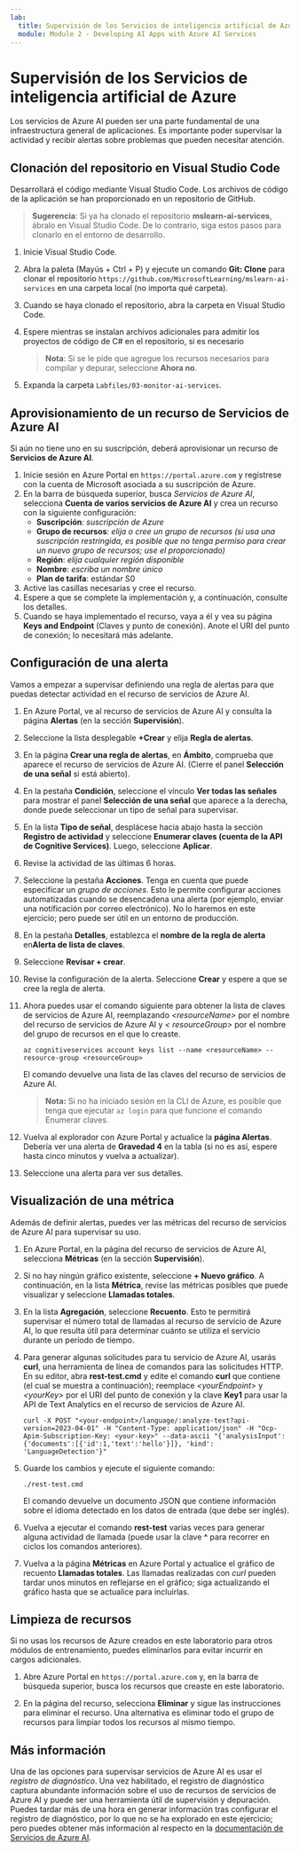 ```yaml
---
lab:
  title: Supervisión de los Servicios de inteligencia artificial de Azure
  module: Module 2 - Developing AI Apps with Azure AI Services
---
```


# Supervisión de los Servicios de inteligencia artificial de Azure

Los servicios de Azure AI pueden ser una parte fundamental de una infraestructura general de aplicaciones. Es importante poder supervisar la actividad y recibir alertas sobre problemas que pueden necesitar atención.

## Clonación del repositorio en Visual Studio Code

Desarrollará el código mediante Visual Studio Code. Los archivos de código de la aplicación se han proporcionado en un repositorio de GitHub.

> **Sugerencia**: Si ya ha clonado el repositorio **mslearn-ai-services**, ábralo en Visual Studio Code. De lo contrario, siga estos pasos para clonarlo en el entorno de desarrollo.

1. Inicie Visual Studio Code.
2. Abra la paleta (Mayús + Ctrl + P) y ejecute un comando **Git: Clone** para clonar el repositorio `https://github.com/MicrosoftLearning/mslearn-ai-services` en una carpeta local (no importa qué carpeta).
3. Cuando se haya clonado el repositorio, abra la carpeta en Visual Studio Code.
4. Espere mientras se instalan archivos adicionales para admitir los proyectos de código de C# en el repositorio, si es necesario

    > **Nota**: Si se le pide que agregue los recursos necesarios para compilar y depurar, seleccione **Ahora no**.

5. Expanda la carpeta `Labfiles/03-monitor-ai-services`.

## Aprovisionamiento de un recurso de Servicios de Azure AI

Si aún no tiene uno en su suscripción, deberá aprovisionar un recurso de **Servicios de Azure AI**.

1. Inicie sesión en Azure Portal en `https://portal.azure.com` y regístrese con la cuenta de Microsoft asociada a su suscripción de Azure.
2. En la barra de búsqueda superior, busca *Servicios de Azure AI*, selecciona **Cuenta de varios servicios de Azure AI** y crea un recurso con la siguiente configuración:
    - **Suscripción**: *suscripción de Azure*
    - **Grupo de recursos**: *elija o cree un grupo de recursos (si usa una suscripción restringida, es posible que no tenga permiso para crear un nuevo grupo de recursos; use el proporcionado)*
    - **Región**: *elija cualquier región disponible*
    - **Nombre**: *escriba un nombre único*
    - **Plan de tarifa**: estándar S0
3. Active las casillas necesarias y cree el recurso.
4. Espere a que se complete la implementación y, a continuación, consulte los detalles.
5. Cuando se haya implementado el recurso, vaya a él y vea su página **Keys and Endpoint** (Claves y punto de conexión). Anote el URI del punto de conexión; lo necesitará más adelante.

## Configuración de una alerta

Vamos a empezar a supervisar definiendo una regla de alertas para que puedas detectar actividad en el recurso de servicios de Azure AI.

1. En Azure Portal, ve al recurso de servicios de Azure AI y consulta la página **Alertas** (en la sección **Supervisión**).
2. Seleccione la lista desplegable **+Crear** y elija **Regla de alertas**.
3. En la página **Crear una regla de alertas**, en **Ámbito**, comprueba que aparece el recurso de servicios de Azure AI. (Cierre el panel **Selección de una señal** si está abierto).
4. En la pestaña **Condición**, seleccione el vínculo **Ver todas las señales** para mostrar el panel **Selección de una señal** que aparece a la derecha, donde puede seleccionar un tipo de señal para supervisar.
5. En la lista **Tipo de señal**, desplácese hacia abajo hasta la sección **Registro de actividad** y seleccione **Enumerar claves (cuenta de la API de Cognitive Services)**. Luego, seleccione **Aplicar**.
6. Revise la actividad de las últimas 6 horas.
7. Seleccione la pestaña **Acciones**. Tenga en cuenta que puede especificar un *grupo de acciones*. Esto le permite configurar acciones automatizadas cuando se desencadena una alerta (por ejemplo, enviar una notificación por correo electrónico). No lo haremos en este ejercicio; pero puede ser útil en un entorno de producción.
8. En la pestaña **Detalles**, establezca el **nombre de la regla de alerta** en**Alerta de lista de claves**.
9. Seleccione **Revisar + crear**. 
10. Revise la configuración de la alerta. Seleccione **Crear** y espere a que se cree la regla de alerta.
11. Ahora puedes usar el comando siguiente para obtener la lista de claves de servicios de Azure AI, reemplazando *&lt;resourceName&gt;* por el nombre del recurso de servicios de Azure AI y *&lt; resourceGroup&gt;* por el nombre del grupo de recursos en el que lo creaste.

    ```
    az cognitiveservices account keys list --name <resourceName> --resource-group <resourceGroup>
    ```

    El comando devuelve una lista de las claves del recurso de servicios de Azure AI.

    > **Nota:** Si no ha iniciado sesión en la CLI de Azure, es posible que tenga que ejecutar `az login` para que funcione el comando Enumerar claves.

12. Vuelva al explorador con Azure Portal y actualice la **página Alertas**. Debería ver una alerta de **Gravedad 4** en la tabla (si no es así, espere hasta cinco minutos y vuelva a actualizar).
13. Seleccione una alerta para ver sus detalles.

## Visualización de una métrica

Además de definir alertas, puedes ver las métricas del recurso de servicios de Azure AI para supervisar su uso.

1. En Azure Portal, en la página del recurso de servicios de Azure AI, selecciona **Métricas** (en la sección **Supervisión**).
2. Si no hay ningún gráfico existente, seleccione **+ Nuevo gráfico**. A continuación, en la lista **Métrica**, revise las métricas posibles que puede visualizar y seleccione **Llamadas totales**.
3. En la lista **Agregación**, seleccione **Recuento**.  Esto te permitirá supervisar el número total de llamadas al recurso de servicio de Azure AI, lo que resulta útil para determinar cuánto se utiliza el servicio durante un período de tiempo.
4. Para generar algunas solicitudes para tu servicio de Azure AI, usarás **curl**, una herramienta de línea de comandos para las solicitudes HTTP. En su editor, abra **rest-test.cmd** y edite el comando **curl** que contiene (el cual se muestra a continuación); reemplace *&lt;yourEndpoint&gt;* y *&lt;yourKey&gt;* por el URI del punto de conexión y la clave **Key1** para usar la API de Text Analytics en el recurso de servicios de Azure AI.

    ```
    curl -X POST "<your-endpoint>/language/:analyze-text?api-version=2023-04-01" -H "Content-Type: application/json" -H "Ocp-Apim-Subscription-Key: <your-key>" --data-ascii "{'analysisInput':{'documents':[{'id':1,'text':'hello'}]}, 'kind': 'LanguageDetection'}"
    ```

5. Guarde los cambios y ejecute el siguiente comando:

    ```
    ./rest-test.cmd
    ```

    El comando devuelve un documento JSON que contiene información sobre el idioma detectado en los datos de entrada (que debe ser inglés).

6. Vuelva a ejecutar el comando **rest-test** varias veces para generar alguna actividad de llamada (puede usar la clave **^** para recorrer en ciclos los comandos anteriores).
7. Vuelva a la página **Métricas** en Azure Portal y actualice el gráfico de recuento **Llamadas totales**. Las llamadas realizadas con *curl* pueden tardar unos minutos en reflejarse en el gráfico; siga actualizando el gráfico hasta que se actualice para incluirlas.

## Limpieza de recursos

Si no usas los recursos de Azure creados en este laboratorio para otros módulos de entrenamiento, puedes eliminarlos para evitar incurrir en cargos adicionales.

1. Abre Azure Portal en `https://portal.azure.com` y, en la barra de búsqueda superior, busca los recursos que creaste en este laboratorio.

2. En la página del recurso, selecciona **Eliminar** y sigue las instrucciones para eliminar el recurso. Una alternativa es eliminar todo el grupo de recursos para limpiar todos los recursos al mismo tiempo.

## Más información

Una de las opciones para supervisar servicios de Azure AI es usar el *registro de diagnóstico*. Una vez habilitado, el registro de diagnóstico captura abundante información sobre el uso de recursos de servicios de Azure AI y puede ser una herramienta útil de supervisión y depuración. Puedes tardar más de una hora en generar información tras configurar el registro de diagnóstico, por lo que no se ha explorado en este ejercicio; pero puedes obtener más información al respecto en la [documentación de Servicios de Azure AI](https://docs.microsoft.com/azure/ai-services/diagnostic-logging).
